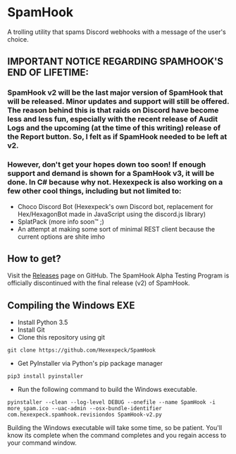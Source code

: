 # SpamHook
A trolling utility that spams Discord webhooks with a message of the user's choice.

## IMPORTANT NOTICE REGARDING SPAMHOOK'S END OF LIFETIME:

### SpamHook v2 will be the last major version of SpamHook that will be released. Minor updates and support will still be offered. The reason behind this is that raids on Discord have become less and less fun, especially with the recent release of Audit Logs and the upcoming (at the time of this writing) release of the Report button. So, I felt as if SpamHook needed to be left at v2.

### **However, don't get your hopes down too soon!** If enough support and demand is shown for a SpamHook v3, it will be done. In C# because why not. Hexexpeck is also working on a few other cool things, including but not limited to:

- Choco Discord Bot (Hexexpeck's own Discord bot, replacement for Hex/HexagonBot made in JavaScript using the discord.js library)
- SplatPack (more info soon:tm: ;)
- An attempt at making some sort of minimal REST client because the current options are shite imho

## How to get?
Visit the [Releases](https://github.com/Hexexpeck/SpamHook/releases) page on GitHub.
The SpamHook Alpha Testing Program is officially discontinued with the final release (v2) of SpamHook.

## Compiling the Windows EXE
- Install Python 3.5
- Install Git
- Clone this repository using git
```
git clone https://github.com/Hexexpeck/SpamHook
```
- Get PyInstaller via Python's pip package manager
```
pip3 install pyinstaller
```
- Run the following command to build the Windows executable.
```
pyinstaller --clean --log-level DEBUG --onefile --name SpamHook -i more_spam.ico --uac-admin --osx-bundle-identifier com.hexexpeck.spamhook.revisiondos SpamHook-v2.py
```
Building the Windows executable will take some time, so be patient. You'll know its complete when the command completes and you regain access to your command window.
